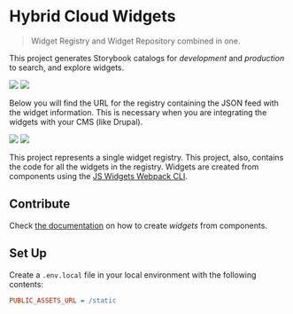 # Hybrid Cloud Widgets

> Widget Registry and Widget Repository combined in one.

This project generates Storybook catalogs for _development_ and _production_ to search, and explore widgets.

[![](https://img.shields.io/badge/development-catalog-success?style=flat-square&logo=storybook)](https://hybrid-cloud-widgets-development.s3.us.cloud-object-storage.appdomain.cloud/storybook/index.html) [![](https://img.shields.io/badge/production-catalog-success?style=flat-square&logo=storybook)](https://hybrid-cloud-widgets-production.s3.us.cloud-object-storage.appdomain.cloud/storybook/index.html)

Below you will find the URL for the registry containing the JSON feed with the
widget information. This is necessary when you are integrating the widgets with
your CMS (like Drupal).

[![](https://img.shields.io/badge/development-registry-success?style=flat-square&logo=json)](https://hybrid-cloud-widgets-development.s3.us.cloud-object-storage.appdomain.cloud/registry.json) [![](https://img.shields.io/badge/production-registry-success?style=flat-square&logo=json)](https://hybrid-cloud-widgets-production.s3.us.cloud-object-storage.appdomain.cloud/registry.json)

This project represents a single widget registry. This project, also, contains
the code for all the widgets in the registry. Widgets are created from
components using
the [JS Widgets Webpack CLI](https://github.com/js-widgets/webpack-cli#readme).

## Contribute

Check [the documentation](https://js-widgets.github.io/webpack-cli/) on how to
create _widgets_ from components.

## Set Up

Create a `.env.local` file in your local environment with the following
contents:

```ini
PUBLIC_ASSETS_URL = /static
```


